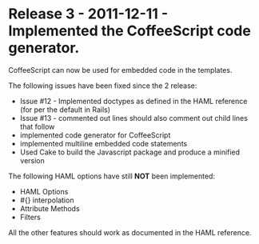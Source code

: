 # Release 3 - 2011-12-11 - Implemented the CoffeeScript code generator.

CoffeeScript can now be used for embedded code in the templates.

The following issues have been fixed since the 2 release:

* Issue #12 - Implemented doctypes as defined in the HAML reference (for per the default in Rails)
* Issue #13 - commented out lines should also comment out child lines that follow
* implemented code generator for CoffeeScript
* implemented multiline embedded code statements
* Used Cake to build the Javascript package and produce a minified version

The following HAML options have still **NOT** been implemented:

* HAML Options
* #{} interpolation
* Attribute Methods
* Filters

All the other features should work as documented in the HAML reference.
